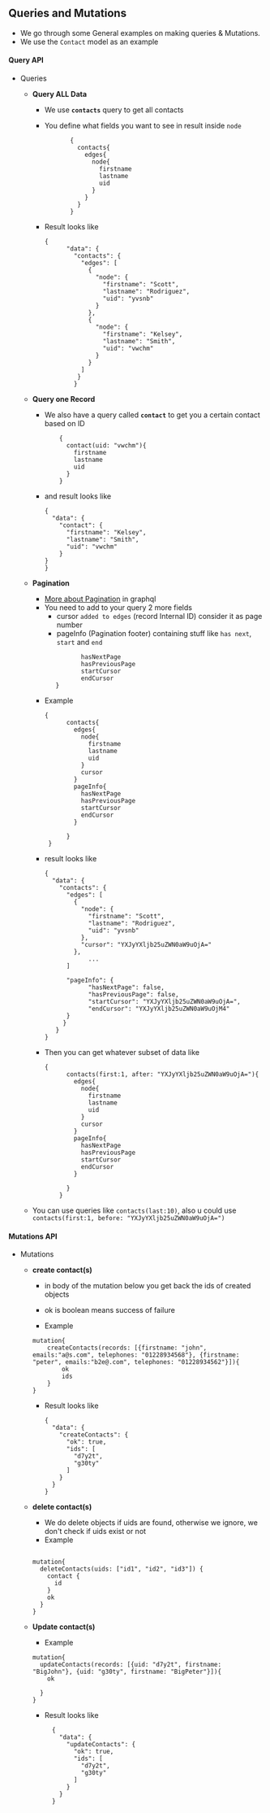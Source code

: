 ## Queries and Mutations

- We go through some General examples on making queries & Mutations.
- We use the ```Contact``` model as an example

#### Query API

- Queries

    - **Query ALL Data**
        - We use **```contacts```** query to get all contacts
        - You define what fields you want to see in result inside ```node```

             ```
                    {
                      contacts{
                        edges{
                          node{
                            firstname
                            lastname
                            uid
                          }
                        }
                      }
                    }
             ```
        - Result looks like
            ```
            {
                  "data": {
                    "contacts": {
                      "edges": [
                        {
                          "node": {
                            "firstname": "Scott",
                            "lastname": "Rodriguez",
                            "uid": "yvsnb"
                          }
                        },
                        {
                          "node": {
                            "firstname": "Kelsey",
                            "lastname": "Smith",
                            "uid": "vwchm"
                          }
                        }
                      ]
                     }
                    }
            ```

    -  **Query one Record**
        - We also have a query called **```contact```** to get you a certain contact based on ID
            ```
                {
                  contact(uid: "vwchm"){
                    firstname
                    lastname
                    uid
                  }
                }
            ```

        - and result looks like
            ```
            {
              "data": {
                "contact": {
                  "firstname": "Kelsey",
                  "lastname": "Smith",
                  "uid": "vwchm"
                }
            }
            }
            ```

    - **Pagination**
        - [More about Pagination](http://graphql.org/learn/pagination/) in graphql
        - You need to add to your query 2 more fields
            - cursor ```added to edges``` (record Internal ID) consider it as page number
            - pageInfo (Pagination footer) containing stuff like ```has next```, ```start``` and ```end```
            ```pageInfo{
                      hasNextPage
                      hasPreviousPage
                      startCursor
                      endCursor
               }
            ```
        - Example
            ```
            {
                  contacts{
                    edges{
                      node{
                        firstname
                        lastname
                        uid
                      }
                      cursor
                    }
                    pageInfo{
                      hasNextPage
                      hasPreviousPage
                      startCursor
                      endCursor
                    }

                  }
             }
            ```
        - result looks like
            ```
            {
              "data": {
                "contacts": {
                  "edges": [
                    {
                      "node": {
                        "firstname": "Scott",
                        "lastname": "Rodriguez",
                        "uid": "yvsnb"
                      },
                      "cursor": "YXJyYXljb25uZWN0aW9uOjA="
                    },
                        ...
                  ]

                  "pageInfo": {
                        "hasNextPage": false,
                        "hasPreviousPage": false,
                        "startCursor": "YXJyYXljb25uZWN0aW9uOjA=",
                        "endCursor": "YXJyYXljb25uZWN0aW9uOjM4"
                  }
                 }
               }
            }
            ```
        - Then you can get whatever subset of data like
            ```
            {
                  contacts(first:1, after: "YXJyYXljb25uZWN0aW9uOjA="){
                    edges{
                      node{
                        firstname
                        lastname
                        uid
                      }
                      cursor
                    }
                    pageInfo{
                      hasNextPage
                      hasPreviousPage
                      startCursor
                      endCursor
                    }

                  }
                }
            ```
    - You can use queries like ```contacts(last:10)```, also u could use ```contacts(first:1, before: "YXJyYXljb25uZWN0aW9uOjA=")```

#### Mutations API

- Mutations

    - **create contact(s)**

        - in body of the mutation below you get back the ids of created objects
        - ok is boolean means success of failure

        - Example
        ```
        mutation{
            createContacts(records: [{firstname: "john", emails:"a@s.com", telephones: "01228934568"}, {firstname: "peter", emails:"b2e@.com", telephones: "01228934562"}]){
                ok
                ids
            }
        }
        ```
        - Result looks like
            ```
            {
              "data": {
                "createContacts": {
                  "ok": true,
                  "ids": [
                    "d7y2t",
                    "g30ty"
                  ]
                }
              }
            }
            ```
    - **delete contact(s)**
        - We do delete objects if uids are found, otherwise we ignore, we don't check if uids exist or not
        - Example
        ```

        mutation{
          deleteContacts(uids: ["id1", "id2", "id3"]) {
            contact {
              id
            }
            ok
          }
        }
        ```

    - **Update contact(s)**
        - Example
        ```
        mutation{
          updateContacts(records: [{uid: "d7y2t", firstname: "BigJohn"}, {uid: "g30ty", firstname: "BigPeter"}]){
            ok

          }
        }
        ```
        - Result looks like
          ```
            {
              "data": {
                "updateContacts": {
                  "ok": true,
                  "ids": [
                    "d7y2t",
                    "g30ty"
                  ]
                }
              }
            }
          ```
